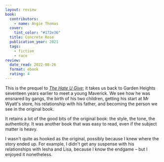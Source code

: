 ```yaml
---
layout: review
book:
  contributors:
    - name: Angie Thomas
  cover:
    tint_color: "#172e36"
  title: Concrete Rose
  publication_year: 2021
  tags:
    - fiction
    - race
review:
  date_read: 2022-08-26
  format: ebook
  rating: 4
---
```


This is the prequel to [*The Hate U Give*](/2022/the-hate-u-give/); it takes us back to Garden Heights seventeen years earlier to meet a young Maverick.
We see how he was ensnared by gangs, the birth of his two children, getting his start at Mr Wyatt's store, his relationship with his father, and becoming the person we see in the original book.

It retains a lot of the good bits of the original book: the style, the tone, the authenticity.
It was another book that was easy to read, even if the subject matter is heavy.

I wasn't quite as hooked as the original, possibly because I knew where the story ended up.
For example, I didn't get any suspense with his relationships with Iesha and Lisa, because I know the endgame – but I enjoyed it nonetheless.

